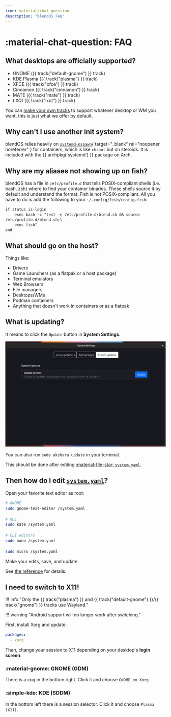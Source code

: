 ```yaml
---
icon: material/chat-question
description: "blendOS FAQ"
---
```


# :material-chat-question: FAQ

## What desktops are officially supported?

- GNOME ({{ track("default-gnome") }} track)
- KDE Plasma ({{ track("plasma") }} track)
- XFCE ({{ track("xfce") }} track)
- Cinnamon ({{ track("cinnamon") }} track)
- MATE ({{ track("mate") }} track)
- LXQt ({{ track("lxqt") }} track)

You can [make your own tracks](reference/configs/system.md#tracks) to support whatever desktop or WM you want, this is just what we offer by default.

## Why can't I use another init system?

blendOS relies heavily on [`systemd-nspawn`](https://wiki.archlinux.org/title/Systemd-nspawn){ target="_blank" rel="noopener noreferrer" } for containers, which is like `chroot` but on steroids. It is included with the {{ archpkg('systemd') }} package on Arch.

## Why are my aliases not showing up on fish?

blendOS has a file in `/etc/profile.d` that tells POSIX-compliant shells (i.e. bash, zsh) where to find your container binaries. These shells source it by default and understand the format. Fish is not POSIX-compliant. All you have to do is add the following to your `~/.config/fish/config.fish`:

```fish
if status is-login
    exec bash -c "test -e /etc/profile.d/blend.sh && source /etc/profile.d/blend.sh;\
    exec fish"
end
```

## What should go on the host?

Things like:

- Drivers
- Game Launchers (as a flatpak or a host package)
- Terminal emulators
- Web Browsers
- File managers
- Desktops/WMs
- Podman containers
- Anything that doesn't work in containers or as a flatpak

## What is updating?

It means to click the `Update` button in **System Settings**.

![system-update](assets/img/system-update.png)

You can also run `sudo akshara update` in your terminal.

This should be done after editing [:material-file-star: `system.yaml`](reference/configs/system.md).

## Then how do I edit [`system.yaml`](reference/configs/system.md)?

Open your favorite text editor as root:

```sh
# GNOME
sudo gnome-text-editor /system.yaml

# KDE
sudo kate /system.yaml

# CLI editors
sudo nano /system.yaml

sudo micro /system.yaml
```

Make your edits, save, and update.

See [the reference](reference/configs/system.md) for details.

## I need to switch to X11!

!!! info "Only the {{ track("plasma") }} and {{ track("default-gnome") }}/{{ track("gnome") }} tracks use Wayland."

!!! warning "Android support will no longer work after switching."

First, install Xorg and update:

```yaml title="system.yaml"
packages:
  - xorg
```

Then, change your session to X11 depending on your desktop's **login screen**:

### :material-gnome: GNOME (GDM)

There is a cog in the bottom right. Click it and choose `GNOME on Xorg`.

### :simple-kde: KDE (SDDM)

In the bottom left there is a session selector. Click it and choose `Plasma (X11)`.

